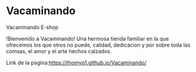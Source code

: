 # Vacaminando
Vacaminando E-shop

!Bienvenido a Vacaminando!
Una hermosa tienda familiar en la que ofrecemos los que otros no puede, calidad, dedicacion y por sobre toda las comsas, el amor y el arte hechos calzados.

Link de la pagina:https://thomyq1.github.io/Vacaminando/